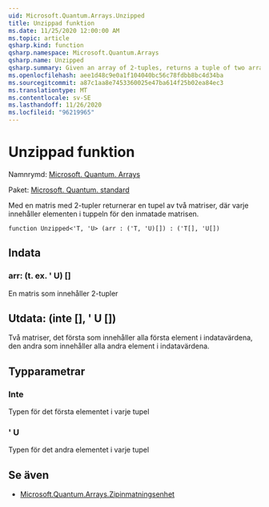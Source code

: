 ```yaml
---
uid: Microsoft.Quantum.Arrays.Unzipped
title: Unzippad funktion
ms.date: 11/25/2020 12:00:00 AM
ms.topic: article
qsharp.kind: function
qsharp.namespace: Microsoft.Quantum.Arrays
qsharp.name: Unzipped
qsharp.summary: Given an array of 2-tuples, returns a tuple of two arrays, each containing the elements of the tuples of the input array.
ms.openlocfilehash: aee1d48c9e0a1f104040bc56c78fdbb8bc4d34ba
ms.sourcegitcommit: a87c1aa8e7453360025e47ba614f25b02ea84ec3
ms.translationtype: MT
ms.contentlocale: sv-SE
ms.lasthandoff: 11/26/2020
ms.locfileid: "96219965"
---
```

# <a name="unzipped-function"></a>Unzippad funktion

Namnrymd: [Microsoft. Quantum. Arrays](xref:Microsoft.Quantum.Arrays)

Paket: [Microsoft. Quantum. standard](https://nuget.org/packages/Microsoft.Quantum.Standard)


Med en matris med 2-tupler returnerar en tupel av två matriser, där varje innehåller elementen i tuppeln för den inmatade matrisen.

```qsharp
function Unzipped<'T, 'U> (arr : ('T, 'U)[]) : ('T[], 'U[])
```


## <a name="input"></a>Indata

### <a name="arr--tu"></a>arr: (t. ex. ' U) []

En matris som innehåller 2-tupler



## <a name="output--tu"></a>Utdata: (inte [], ' U [])

Två matriser, det första som innehåller alla första element i indatavärdena, den andra som innehåller alla andra element i indatavärdena.

## <a name="type-parameters"></a>Typparametrar

### <a name="t"></a>Inte

Typen för det första elementet i varje tupel
### <a name="u"></a>' U

Typen för det andra elementet i varje tupel

## <a name="see-also"></a>Se även

- [Microsoft.Quantum.Arrays.Zipinmatningsenhet](xref:Microsoft.Quantum.Arrays.Zipped)